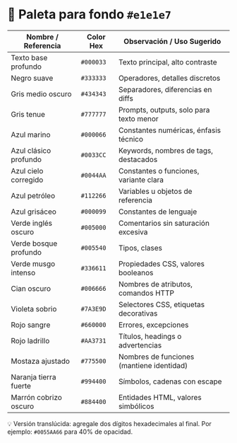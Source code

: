 # 🎨 Paleta para fondo `#e1e1e7`

| Nombre / Referencia   | Color Hex | Observación / Uso Sugerido                |
| --------------------- | --------- | ----------------------------------------- |
| Texto base profundo   | `#000033` | Texto principal, alto contraste           |
| Negro suave           | `#333333` | Operadores, detalles discretos            |
| Gris medio oscuro     | `#434343` | Separadores, diferencias en diffs         |
| Gris tenue            | `#777777` | Prompts, outputs, solo para texto menor   |
| Azul marino           | `#000066` | Constantes numéricas, énfasis técnico     |
| Azul clásico profundo | `#0033CC` | Keywords, nombres de tags, destacados     |
| Azul cielo corregido  | `#0044AA` | Constantes o funciones, variante clara    |
| Azul petróleo         | `#112266` | Variables u objetos de referencia         |
| Azul grisáceo         | `#000099` | Constantes de lenguaje                    |
| Verde inglés oscuro   | `#005000` | Comentarios sin saturación excesiva       |
| Verde bosque profundo | `#005540` | Tipos, clases                             |
| Verde musgo intenso   | `#336611` | Propiedades CSS, valores booleanos        |
| Cian oscuro           | `#006666` | Nombres de atributos, comandos HTTP       |
| Violeta sobrio        | `#7A3E9D` | Selectores CSS, etiquetas decorativas     |
| Rojo sangre           | `#660000` | Errores, excepciones                      |
| Rojo ladrillo         | `#AA3731` | Títulos, headings o advertencias          |
| Mostaza ajustado      | `#775500` | Nombres de funciones (mantiene identidad) |
| Naranja tierra fuerte | `#994400` | Símbolos, cadenas con escape              |
| Marrón cobrizo oscuro | `#884400` | Entidades HTML, valores simbólicos        |


💡 Versión translúcida: agregale dos dígitos hexadecimales al final.
   Por ejemplo: `#0055AA66` para 40% de opacidad.
